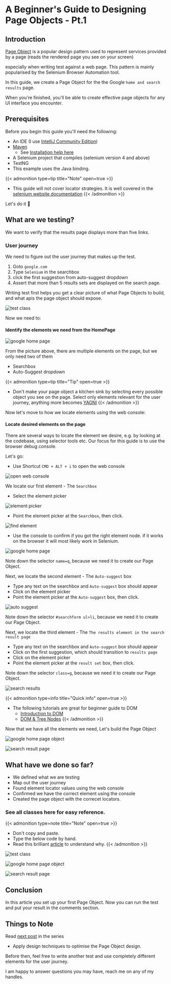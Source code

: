 # A Beginner's Guide to Designing Page Objects - Pt.1


## Introduction
[Page Object](https://github.com/SeleniumHQ/selenium/wiki/PageObjects) is a popular design pattern used to represent services provided by a page (reads the rendered page you see on your screen)

<!--more-->

especially when writing test against a web page. This pattern is mainly popularised by the Selenium Browser Automation tool.

In this guide, we create a Page Object for the the Google `home and search results` page.

When you're finished, you'll be able to create effective page objects for any UI interface you encounter.

## Prerequisites

Before you begin this guide you'll need the following:

- An IDE (I use [IntelliJ Community Edition](https://www.jetbrains.com/idea/download/))
- [Maven](https://maven.apache.org/)
    - See [Installation help here](https://www.baeldung.com/install-maven-on-windows-linux-mac)
- A Selenium project that compiles (selenium version 4 and above)
- TestNG
- This example uses the Java binding.


{{< admonition type=tip title="Note" open=true >}}
- This guide will not cover locator strategies. It is well covered in the [selenium website documentation](https://www.selenium.dev/documentation/en/getting_started_with_webdriver/locating_elements/)
{{< /admonition >}}

Let's do it :muscle:

## What are we testing?
We want to verify that the results page displays more than five links.

###  User journey
We need to figure out the user journey that makes up the test.

1. Goto `google.com`
1. Type `Selenium` in the searchbox
1. click the first suggestion from auto-suggest dropdown
1. Assert that more than 5 results sets are displayed on the search page.

Writing test first helps you get a clear picture of what Page Objects to build, and what apis the page object should expose.

![test class](pg-test.png "GoogleUITest.java")

Now we need to:

#### Identify the elements we need from the HomePage

![google home page](g-home-page.png "Google Homepage")

From the picture above, there are multiple elements on the page, but we only need two of them

 - Searchbox
 - Auto-Suggest dropdown

{{< admonition type=tip title="Tip" open=true >}}
- Don't make your page object a kitchen sink by selecting every possible object you see on the page.
Select only elements relevant for the user journey, anything more becomes [YAGNI](https://www.martinfowler.com/bliki/Yagni.html)
{{< /admonition >}}

Now let's move to how we locate elements using the web console:

#### Locate desired elements on the page

There are several ways to locate the element we desire, e.g. by looking at the codebase, using selector tools etc.
Our focus for this guide is to use the browser debug console.

Let's go:
- Use Shortcut `CMD + ALT + i` to open the web console

![open web console](test.gif)

We locate our first element - The `Searchbox`
- Select the element picker

![element picker](element-picker.png)

- Point the element picker at the `Searchbox`, then click.

![find element](find-element.png)

- Use the console to confirm if you got the right element node. if it works on the browser it will most likely work in Selenium.

![google home page](console.png)


Note down the selector `name=q`, because we need it to create our Page Object.

Next, we locate the second element - The `Auto-suggest` box
- Type any text on the searchbox and `Auto-suggest` box should appear
- Click on the element picker
- Point the element picker at the `Auto-suggest` box, then click.

![auto suggest](auto-suggest.png)

Note down the selector `#searchform ul>li`, because we need it to create our Page Object.


Next, we locate the third element - The `The results element in the search result page`
- Type any text on the searchbox and `Auto-suggest` box should appear
- Click on the first suggestion, which should transition to `results page`
- Click on the element picker
- Point the element picker at the `result set` box, then click.

Note down the selector `class=g`, because we need it to create our Page Object.

![search results](results.png)

{{< admonition type=info title="Quick info" open=true >}}
- The following tutorials are great for beginner guide to DOM
  + [Introduction to DOM](https://www.digitalocean.com/community/tutorials/introduction-to-the-dom#the-document-object)
  + [DOM & Tree Nodes](https://www.digitalocean.com/community/tutorials/understanding-the-dom-tree-and-nodes)
{{< /admonition >}}



Now that we have all the elements we need, Let's build the Page Object

![google home page object](pg1.png "GoogleHomePage.java")

![search result page](pg2.png "SearchResultsPage.java")

## What have we done so far?
- We defined what we are testing
- Map out the user journey
- Found element locator values using the web console
- Confirmed we have the correct element using the console
- Created the page object with the correcet locators.

### See all classes here for easy reference.

{{< admonition type=note title="Note" open=true >}}
- Don't copy and paste.
- Type the below code by hand.
- Read this brilliant [article](https://www.freecodecamp.org/news/the-benefits-of-typing-instead-of-copying-54ed734ad849/) to understand why.
{{< /admonition >}}

![test class](pg-test.png "GoogleUITest.java")


![google home page object](pg1.png "GoogleHomePage.java")


![search result page](pg2.png "SearchResultsPage.java")

## Conclusion

In this article you set up your first Page Object. Now you can run the test and put your result in the comments section.


## Things to Note
Read [next post](/posts/a-beginners-guide-to-designing-page-objects-pt.2) in the series
- Apply design techniques to optimise the Page Object design.

Before then, feel free to write another test and use completely different elements for the user journey.

I am happy to answer questions you may have, reach me on any of my handles.


